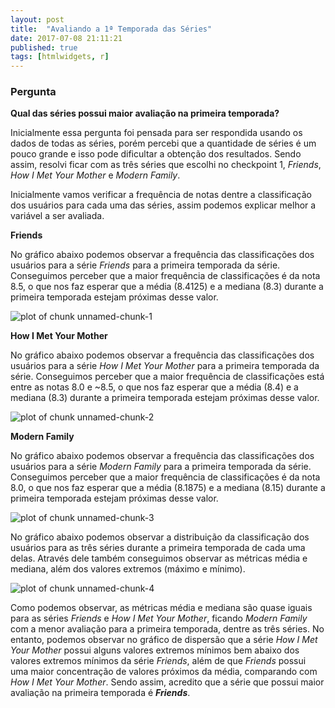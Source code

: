 ```yaml
---
layout: post
title:  "Avaliando a 1ª Temporada das Séries"
date: 2017-07-08 21:11:21
published: true
tags: [htmlwidgets, r]
---
```




### Pergunta

**Qual das séries possui maior avaliação na primeira temporada?**

Inicialmente essa pergunta foi pensada para ser respondida usando os dados de todas as séries, porém percebi que a quantidade de séries é um pouco grande e isso pode dificultar a obtenção dos resultados. Sendo assim, resolvi ficar com as três séries que escolhi no checkpoint 1, *Friends*, *How I Met Your Mother* e *Modern Family*.

Inicialmente vamos verificar a frequência de notas dentre a classificação dos usuários para cada uma das séries, assim podemos explicar melhor a variável a ser avaliada.

**Friends**

No gráfico abaixo podemos observar a frequência das classificações dos usuários para a série *Friends* para a primeira temporada da série. Conseguimos perceber que a maior frequência de classificações é da nota 8.5, o que nos faz esperar que a média (8.4125) e a mediana (8.3) durante a primeira temporada estejam próximas desse valor.   

![plot of chunk unnamed-chunk-1](/portfolioad1/figure/source/prob1-cp4-1/2017-07-06-prob1-cp4-1/unnamed-chunk-1-1.png)


**How I Met Your Mother**

No gráfico abaixo podemos observar a frequência das classificações dos usuários para a série *How I Met Your Mother* para a primeira temporada da série. Conseguimos perceber que a maior frequência de classificações está entre as notas 8.0 e ~8.5, o que nos faz esperar que a média (8.4) e a mediana (8.3) durante a primeira temporada estejam próximas desse valor.   

![plot of chunk unnamed-chunk-2](/portfolioad1/figure/source/prob1-cp4-1/2017-07-06-prob1-cp4-1/unnamed-chunk-2-1.png)

**Modern Family**

No gráfico abaixo podemos observar a frequência das classificações dos usuários para a série *Modern Family* para a primeira temporada da série. Conseguimos perceber que a maior frequência de classificações é da nota 8.0, o que nos faz esperar que a média (8.1875) e a mediana (8.15) durante a primeira temporada estejam próximas desse valor.   

![plot of chunk unnamed-chunk-3](/portfolioad1/figure/source/prob1-cp4-1/2017-07-06-prob1-cp4-1/unnamed-chunk-3-1.png)

No gráfico abaixo podemos observar a distribuição da classificação dos usuários para as três séries durante a primeira temporada de cada uma delas. Através dele também conseguimos observar as métricas média e mediana, além dos valores extremos (máximo e mínimo).   

![plot of chunk unnamed-chunk-4](/portfolioad1/figure/source/prob1-cp4-1/2017-07-06-prob1-cp4-1/unnamed-chunk-4-1.png)

Como podemos observar, as métricas média e mediana são quase iguais para as séries *Friends* e *How I Met Your Mother*, ficando *Modern Family* com a menor avaliação para a primeira temporada, dentre as três séries. No entanto, podemos observar no gráfico de dispersão que a série *How I Met Your Mother* possui alguns valores extremos mínimos bem abaixo dos valores extremos mínimos da série *Friends*, além de que *Friends* possui uma maior concentração de valores próximos da média, comparando com *How I Met Your Mother*. Sendo assim, acredito que a série que possui maior avaliação na primeira temporada é ***Friends***.
